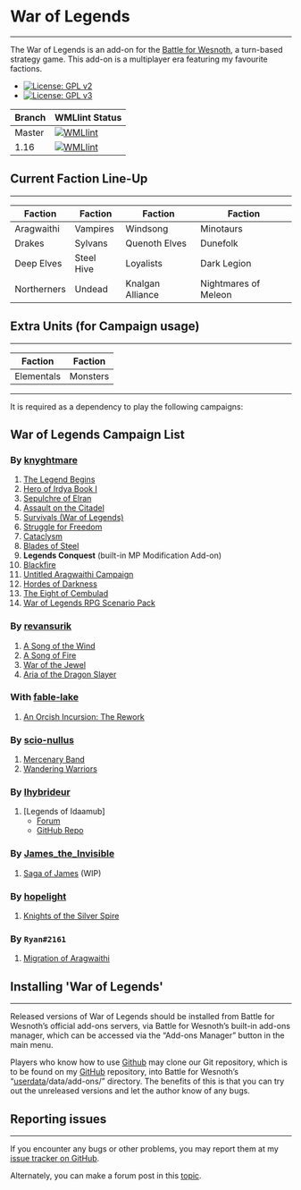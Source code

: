 # War of Legends

--------------------------------------------------------------------------------
The War of Legends is an add-on for the [Battle for Wesnoth](https://www.wesnoth.org), a turn-based strategy game.
This add-on is a multiplayer era featuring my favourite factions.

- [![License: GPL v2](https://img.shields.io/badge/License-GPL%20v2-blue.svg)](https://www.gnu.org/licenses/old-licenses/gpl-2.0.en.html)
- [![License: GPL v3](https://img.shields.io/badge/License-GPL%20v3-blue.svg)](https://www.gnu.org/licenses/old-licenses/gpl-3.0.en.html)

|Branch|WMLlint Status|
|------|---------|
|Master|[![WMLlint](https://github.com/knyghtmare/War_of_Legends/actions/workflows/lint.yml/badge.svg)](https://github.com/knyghtmare/War_of_Legends/actions/workflows/lint.yml?query=branch%master)|
|1.16|[![WMLlint](https://github.com/knyghtmare/War_of_Legends/actions/workflows/lint.yml/badge.svg?branch=wesnoth-1.16-branch)](https://github.com/knyghtmare/War_of_Legends/actions/workflows/lint.yml?query=branch%wesnoth-1.16-branch)|

## Current Faction Line-Up

--------------------------------------------------------------------------------

| Faction           | Faction           | Faction          | Faction             |
| ------------------|-------------------|------------------|---------------------|
| Aragwaithi        | Vampires          | Windsong         | Minotaurs           |
| Drakes            | Sylvans           | Quenoth Elves    | Dunefolk            |
| Deep Elves        | Steel Hive        | Loyalists        | Dark Legion         |
| Northerners       | Undead            | Knalgan Alliance | Nightmares of Meleon|

## Extra Units (for Campaign usage)

--------------------------------------------------------------------------------
| Faction           | Faction           |
| ------------------|-------------------|
| Elementals        | Monsters          |

--------------------------------------------------------------------------------
It is required as a dependency to play the following campaigns:

## War of Legends Campaign List

### By [knyghtmare](https://github.com/knyghtmare)

1. [The Legend Begins](https://github.com/knyghtmare/The_Legend_Begins)
2. [Hero of Irdya Book I](https://forums.wesnoth.org/viewtopic.php?f=8&t=43290)
3. [Sepulchre of Elran](https://forums.wesnoth.org/viewtopic.php?f=8&t=44860)
4. [Assault on the Citadel](https://github.com/knyghtmare/Assault_on_the_Citadel)
5. [Survivals (War of Legends)](https://github.com/knyghtmare/Survivals_WoL)
6. [Struggle for Freedom](https://github.com/knyghtmare/Struggle_For_Freedom)
7. [Cataclysm](https://github.com/knyghtmare/Cataclysm)
8. [Blades of Steel](https://github.com/knyghtmare/Aragwaithi_of_the_West)
9. **Legends Conquest** (built-in MP Modification Add-on)
10. [Blackfire](https://github.com/knyghtmare/Blackfire)
11. [Untitled Aragwaithi Campaign](https://github.com/knyghtmare/The_Settlers_of_Light)
12. [Hordes of Darkness](https://github.com/knyghtmare/Hordes_of_Darkness)
13. [The Eight of Cembulad](https://github.com/knyghtmare/The_Eight_of_Cembulad)
14. [War of Legends RPG Scenario Pack](https://github.com/knyghtmare/WoL_RPG_Pack)

### By [revansurik](https://github.com/revansurik)

1. [A Song of the Wind](https://forums.wesnoth.org/viewtopic.php?p=662430#p662430)
2. [A Song of Fire](https://forums.wesnoth.org/viewtopic.php?f=8&t=38210)
3. [War of the Jewel](https://forums.wesnoth.org/viewtopic.php?f=8&t=39618)
4. [Aria of the Dragon Slayer](https://forums.wesnoth.org/viewtopic.php?f=8&t=40389)

### With [fable-lake](https://github.com/fable-lake)

1. [An Orcish Incursion: The Rework](https://github.com/knyghtmare/AOI_Rework)

### By [scio-nullus](https://forums.wesnoth.org/memberlist.php?mode=viewprofile&u=183306)

1. [Mercenary Band](https://forums.wesnoth.org/viewtopic.php?t=49866)
2. [Wandering Warriors](https://forums.wesnoth.org/viewtopic.php?t=49866)

### By [Ihybrideur](https://forums.wesnoth.org/memberlist.php?mode=viewprofile&u=185844)

1. [Legends of Idaamub]
    - [Forum](https://forums.wesnoth.org/viewtopic.php?p=644433#p644433)
    - [GitHub Repo](https://github.com/rodolphecombe/idaamub)

### By [James_the_Invisible](https://forums.wesnoth.org/memberlist.php?mode=viewprofile&u=132573)

1. [Saga of James](https://github.com/irdyansages/Saga_of_James) (WIP)

### By [hopelight](https://forums.wesnoth.org/memberlist.php?mode=viewprofile&u=237206)

1. [Knights of the Silver Spire](https://forums.wesnoth.org/viewtopic.php?t=56104)

### By `Ryan#2161`

1. [Migration of Aragwaithi](https://forums.wesnoth.org/viewtopic.php?t=56248)

## Installing '**War of Legends**'

--------------------------------------------------------------------------------
Released versions of War of Legends should be installed from Battle for Wesnoth’s
official add-ons servers, via Battle for Wesnoth’s built-in add-ons manager,
which can be accessed via the “Add-ons Manager” button in the main menu.

Players who know how to use [Github](https://github.com) may clone our Git repository, which is to
be found on my [GitHub](https://github.com/knyghtmare/War_of_Legends) repository, into Battle for Wesnoth’s
“[userdata](http://wiki.wesnoth.org/EditingWesnoth#Where_is_my_user_data_directory.3F)/data/add-ons/” directory.
The benefits of this is that you can try out the unreleased versions and let the author know of any bugs.

## Reporting issues

--------------------------------------------------------------------------------
If you encounter any bugs or other problems, you may report them at my [issue
tracker on GitHub](https://github.com/knyghtmare/War_of_Legends/issues).

Alternately, you can make a forum post in this [topic](https://forums.wesnoth.org/viewtopic.php?f=19&t=30087).
